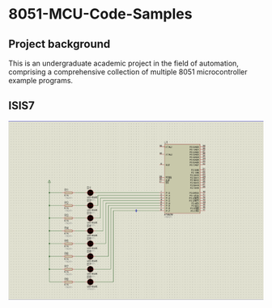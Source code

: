 # 8051-MCU-Code-Samples
## Project background
This is an undergraduate academic project in the field of automation, comprising a comprehensive collection of multiple 8051 microcontroller example programs.  
## ISIS7
![image1](image/8051.png)
